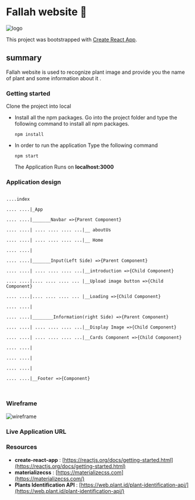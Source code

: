 # Fallah website :herb:


![logo](https://i.ibb.co/BntGYjY/logo.png)

This project was bootstrapped with [Create React App](https://github.com/facebook/create-react-app). 

## summary 
Fallah website is used to recognize plant image and provide you the name of plant and some information about it . 


### Getting  started 

  Clone the project into local

 - Install all the npm packages. Go into the project folder and   type the following command to install all npm packages. 
    `````
   npm install
   `````
   
- In order to run the application Type the following command
     `````
   npm start
   `````


  The Application Runs on  **localhost:3000**

### Application design

```

....index

.... ....|_App

.... ....|_______Navbar =>{Parent Component}

.... ....| .... .... .... ...|__ aboutUs

.... ....| .... .... .... ...|__ Home 

.... ....|

.... ....|_______Input(Left Side) =>{Parent Component}

.... ....| .... .... .... ...|__introduction =>{Child Component}

.... ....|.... .... .... ... |__Upload image button =>{Child Component}

.... ....|.... .... .... ... |__Loading =>{Child Component}

.... ....|

.... ....|________Information(right Side) =>{Parent Component}

.... ....| .... .... .... ...|__Display Image =>{Child Component}

.... ....| .... .... .... ...|__Cards Component =>{Child Component}

.... ....|

.... ....|

.... ....|

.... ....|__Footer =>{Component}

  

```



### Wireframe 


![wireframe](https://b.imge.to/2019/08/20/OyIDx.png)



### Live Application URL






### Resources

- **create-react-app** :  [https://reactjs.org/docs/getting-started.html](https://reactjs.org/docs/getting-started.html)
- **materializecss** :  [https://materializecss.com](https://materializecss.com/)
- **Plants Identification API** : [https://web.plant.id/plant-identification-api/](https://web.plant.id/plant-identification-api/) 

